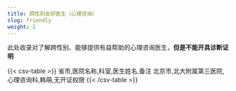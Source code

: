 ```yaml
---
title: 跨性别友好医生（心理咨询）
slug: friendly
weight: 2
---
```


此处收录对了解跨性别、能够提供有益帮助的心理咨询医生，**但是不能开具诊断证明**

{{< csv-table >}}
省市,医院名称,科室,医生姓名,备注
北京市,北大附属第三医院,心理咨询科,韩萌,无开证权限
{{< /csv-table >}}
